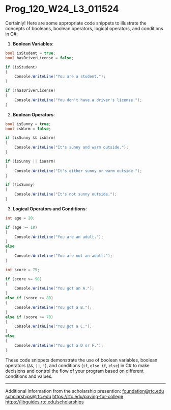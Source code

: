 # Prog_120_W24_L3_011524

Certainly! Here are some appropriate code snippets to illustrate the concepts of booleans, boolean operators, logical operators, and conditions in C#:

1. **Boolean Variables**:

```csharp
bool isStudent = true;
bool hasDriverLicense = false;

if (isStudent)
{
    Console.WriteLine("You are a student.");
}

if (!hasDriverLicense)
{
    Console.WriteLine("You don't have a driver's license.");
}
```

2. **Boolean Operators**:

```csharp
bool isSunny = true;
bool isWarm = false;

if (isSunny && isWarm)
{
    Console.WriteLine("It's sunny and warm outside.");
}

if (isSunny || isWarm)
{
    Console.WriteLine("It's either sunny or warm outside.");
}

if (!isSunny)
{
    Console.WriteLine("It's not sunny outside.");
}
```

3. **Logical Operators and Conditions**:

```csharp
int age = 20;

if (age >= 18)
{
    Console.WriteLine("You are an adult.");
}
else
{
    Console.WriteLine("You are not an adult.");
}

int score = 75;

if (score >= 90)
{
    Console.WriteLine("You got an A.");
}
else if (score >= 80)
{
    Console.WriteLine("You got a B.");
}
else if (score >= 70)
{
    Console.WriteLine("You got a C.");
}
else
{
    Console.WriteLine("You got a D or F.");
}
```

These code snippets demonstrate the use of boolean variables, boolean operators (`&&`, `||`, `!`), and conditions (`if`, `else if`, `else`) in C# to make decisions and control the flow of your program based on different conditions and values.

---

Additional Information from the scholarship presention: 
foundation@rtc.edu
scholarships@rtc.edu
https://rtc.edu/paying-for-college
https://libguides.rtc.edu/scholarships